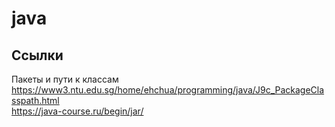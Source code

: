 # java

## Ссылки
Пакеты и пути к классам  
https://www3.ntu.edu.sg/home/ehchua/programming/java/J9c_PackageClasspath.html  
https://java-course.ru/begin/jar/  
